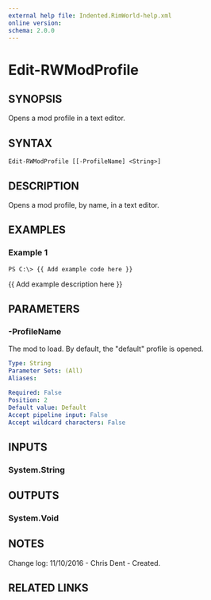```yaml
---
external help file: Indented.RimWorld-help.xml
online version: 
schema: 2.0.0
---
```


# Edit-RWModProfile

## SYNOPSIS
Opens a mod profile in a text editor.

## SYNTAX

```
Edit-RWModProfile [[-ProfileName] <String>]
```

## DESCRIPTION
Opens a mod profile, by name, in a text editor.

## EXAMPLES

### Example 1
```
PS C:\> {{ Add example code here }}
```

{{ Add example description here }}

## PARAMETERS

### -ProfileName
The mod to load.
By default, the "default" profile is opened.

```yaml
Type: String
Parameter Sets: (All)
Aliases: 

Required: False
Position: 2
Default value: Default
Accept pipeline input: False
Accept wildcard characters: False
```

## INPUTS

### System.String

## OUTPUTS

### System.Void

## NOTES
Change log:
    11/10/2016 - Chris Dent - Created.

## RELATED LINKS

